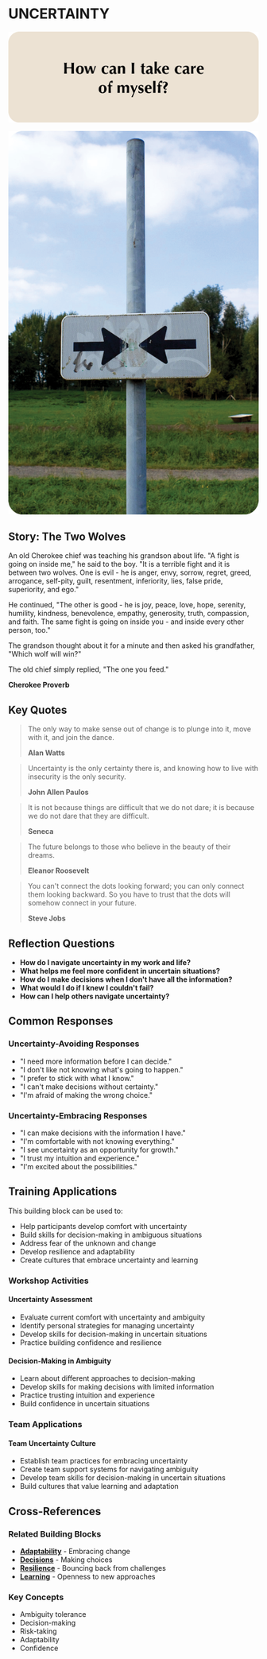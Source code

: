 # UNCERTAINTY

![Uncertainty Question Card](SPEAKUP%20QUESTION%20CARDS%20FOR%20AI/SPEAK_UP_question_cards_AI30.png)

![Uncertainty Photo Card](SPEAKUP%20PHOTO%20CARDS/SPEAK%20UP_Photo_Cards_VER2_29.png)

## Story: The Two Wolves

An old Cherokee chief was teaching his grandson about life. "A fight is going on inside me," he said to the boy. "It is a terrible fight and it is between two wolves. One is evil - he is anger, envy, sorrow, regret, greed, arrogance, self-pity, guilt, resentment, inferiority, lies, false pride, superiority, and ego."

He continued, "The other is good - he is joy, peace, love, hope, serenity, humility, kindness, benevolence, empathy, generosity, truth, compassion, and faith. The same fight is going on inside you - and inside every other person, too."

The grandson thought about it for a minute and then asked his grandfather, "Which wolf will win?"

The old chief simply replied, "The one you feed."

**Cherokee Proverb**

## Key Quotes

> The only way to make sense out of change is to plunge into it, move with it, and join the dance.
> 
> **Alan Watts**

> Uncertainty is the only certainty there is, and knowing how to live with insecurity is the only security.
> 
> **John Allen Paulos**

> It is not because things are difficult that we do not dare; it is because we do not dare that they are difficult.
> 
> **Seneca**

> The future belongs to those who believe in the beauty of their dreams.
> 
> **Eleanor Roosevelt**

> You can't connect the dots looking forward; you can only connect them looking backward. So you have to trust that the dots will somehow connect in your future.
> 
> **Steve Jobs**

## Reflection Questions

- **How do I navigate uncertainty in my work and life?**
- **What helps me feel more confident in uncertain situations?**
- **How do I make decisions when I don't have all the information?**
- **What would I do if I knew I couldn't fail?**
- **How can I help others navigate uncertainty?**

## Common Responses

### Uncertainty-Avoiding Responses
- "I need more information before I can decide."
- "I don't like not knowing what's going to happen."
- "I prefer to stick with what I know."
- "I can't make decisions without certainty."
- "I'm afraid of making the wrong choice."

### Uncertainty-Embracing Responses
- "I can make decisions with the information I have."
- "I'm comfortable with not knowing everything."
- "I see uncertainty as an opportunity for growth."
- "I trust my intuition and experience."
- "I'm excited about the possibilities."

## Training Applications

This building block can be used to:
- Help participants develop comfort with uncertainty
- Build skills for decision-making in ambiguous situations
- Address fear of the unknown and change
- Develop resilience and adaptability
- Create cultures that embrace uncertainty and learning

### Workshop Activities

#### **Uncertainty Assessment**
- Evaluate current comfort with uncertainty and ambiguity
- Identify personal strategies for managing uncertainty
- Develop skills for decision-making in uncertain situations
- Practice building confidence and resilience

#### **Decision-Making in Ambiguity**
- Learn about different approaches to decision-making
- Develop skills for making decisions with limited information
- Practice trusting intuition and experience
- Build confidence in uncertain situations

### Team Applications

#### **Team Uncertainty Culture**
- Establish team practices for embracing uncertainty
- Create team support systems for navigating ambiguity
- Develop team skills for decision-making in uncertain situations
- Build cultures that value learning and adaptation

## Cross-References

### Related Building Blocks
- **[Adaptability](adaptability/README.md)** - Embracing change
- **[Decisions](decisions/README.md)** - Making choices
- **[Resilience](resilience/README.md)** - Bouncing back from challenges
- **[Learning](learning/README.md)** - Openness to new approaches

### Key Concepts
- Ambiguity tolerance
- Decision-making
- Risk-taking
- Adaptability
- Confidence
